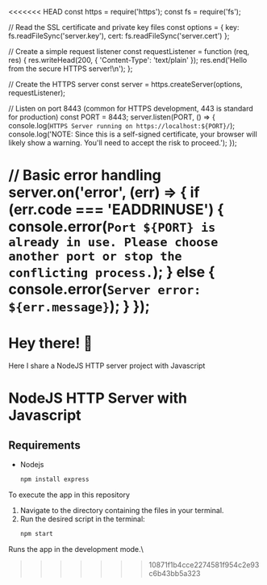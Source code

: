 <<<<<<< HEAD
const https = require('https');
const fs = require('fs');

// Read the SSL certificate and private key files
const options = {
  key: fs.readFileSync('server.key'),
  cert: fs.readFileSync('server.cert')
};

// Create a simple request listener
const requestListener = function (req, res) {
  res.writeHead(200, { 'Content-Type': 'text/plain' });
  res.end('Hello from the secure HTTPS server!\n');
};

// Create the HTTPS server
const server = https.createServer(options, requestListener);

// Listen on port 8443 (common for HTTPS development, 443 is standard for production)
const PORT = 8443;
server.listen(PORT, () => {
  console.log(`HTTPS Server running on https://localhost:${PORT}/`);
  console.log('NOTE: Since this is a self-signed certificate, your browser will likely show a warning. You\'ll need to accept the risk to proceed.');
});

// Basic error handling
server.on('error', (err) => {
  if (err.code === 'EADDRINUSE') {
    console.error(`Port ${PORT} is already in use. Please choose another port or stop the conflicting process.`);
  } else {
    console.error(`Server error: ${err.message}`);
  }
});
=======
# Hey there! 👋
Here I share a NodeJS HTTP server project with Javascript
# NodeJS HTTP Server with Javascript


## Requirements
*  Nodejs
    ```bash
    npm install express
    ```
To execute the app in this repository

1.  Navigate to the directory containing the  files in your terminal.
2.  Run the desired script in the terminal:
    ```bash
    npm start
    ```
Runs the app in the development mode.\

    
    
>>>>>>> 10871f1b4cce2274581f954c2e93c6b43bb5a323
